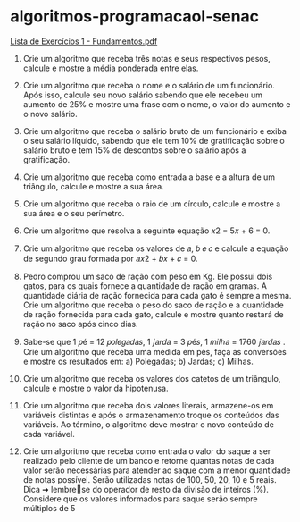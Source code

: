# algoritmos-programacaoI-senac

[Lista de Exercícios 1 - Fundamentos.pdf](https://github.com/EduardoVitorInocencio/algoritmos-programacaoI-senac/files/14578594/Lista.de.Exercicios.1.-.Fundamentos.pdf)

1. Crie um algoritmo que receba três notas e seus respectivos pesos, calcule e 
mostre a média ponderada entre elas.

2. Crie um algoritmo que receba o nome e o salário de um funcionário. Após 
isso, calcule seu novo salário sabendo que ele recebeu um aumento de 25% 
e mostre uma frase com o nome, o valor do aumento e o novo salário. 

3. Crie um algoritmo que receba o salário bruto de um funcionário e exiba o seu 
salário líquido, sabendo que ele tem 10% de gratificação sobre o salário bruto 
e tem 15% de descontos sobre o salário após a gratificação. 

4. Crie um algoritmo que receba como entrada a base e a altura de um triângulo, 
calcule e mostre a sua área. 

5. Crie um algoritmo que receba o raio de um círculo, calcule e mostre a sua 
área e o seu perímetro. 

6. Crie um algoritmo que resolva a seguinte equação 𝑥2 − 5𝑥 + 6 = 0. 

7. Crie um algoritmo que receba os valores de 𝑎, 𝑏 𝑒 𝑐 e calcule a equação de 
segundo grau formada por 𝑎𝑥2 + 𝑏𝑥 + 𝑐 = 0. 

8. Pedro comprou um saco de ração com peso em Kg. Ele possui dois gatos, 
para os quais fornece a quantidade de ração em gramas. A quantidade diária 
de ração fornecida para cada gato é sempre a mesma. Crie um algoritmo que 
receba o peso do saco de ração e a quantidade de ração fornecida para cada 
gato, calcule e mostre quanto restará de ração no saco após cinco dias. 

9. Sabe-se que 1 𝑝é = 12 𝑝𝑜𝑙𝑒𝑔𝑎𝑑𝑎𝑠, 1 𝑗𝑎𝑟𝑑𝑎 = 3 𝑝é𝑠, 1 𝑚𝑖𝑙ℎ𝑎 = 1760 𝑗𝑎𝑟𝑑𝑎𝑠 .
Crie um algoritmo que receba uma medida em pés, faça as conversões e 
mostre os resultados em: 
a) Polegadas; 
b) Jardas; 
c) Milhas. 

10. Crie um algoritmo que receba os valores dos catetos de um triângulo, calcule 
e mostre o valor da hipotenusa. 

11. Crie um algoritmo que receba dois valores literais, armazene-os em variáveis 
distintas e após o armazenamento troque os conteúdos das variáveis. Ao 
término, o algoritmo deve mostrar o novo conteúdo de cada variável. 

12. Crie um algoritmo que receba como entrada o valor do saque a ser realizado 
pelo cliente de um banco e retorne quantas notas de cada valor serão 
necessárias para atender ao saque com a menor quantidade de notas 
possível. Serão utilizadas notas de 100, 50, 20, 10 e 5 reais. Dica ➔ lembrese do operador de resto da divisão de inteiros (%). Considere que os valores 
informados para saque serão sempre múltiplos de 5
